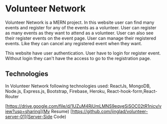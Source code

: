 # Volunteer Network

Volunteer Network is a MERN project. In this website user can find many events and register for any of the events as a volunteer. User can register as many events as they want to attend as a volunteer. User can also see their register events on the event page. User can manage their registered events. Like they can cancel any registered event when they want.

This website have user authentication. User have to login for register event. Without login they can't have the access to go to the registration page. 



## Technologies

In Volunteer Network following technologies used:
    ReactJs, MongoDB, Node.js, Express.js, Bootstrap, Firebase, Heroku,
    React-hook-form,React-Router

[https://drive.google.com/file/d/1UZuM4RjUmLMNS9eqyeSiSOC02tR1nicv/view?usp=sharing](My Resume)
[https://github.com/jinglad/volunteer-server-01](Server-Side Code)
